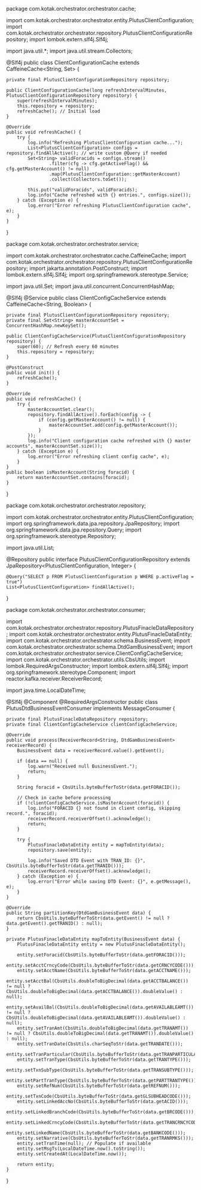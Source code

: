 
package com.kotak.orchestrator.orchestrator.cache;


import com.kotak.orchestrator.orchestrator.entity.PlutusClientConfiguration;
import com.kotak.orchestrator.orchestrator.repository.PlutusClientConfigurationRepository;
import lombok.extern.slf4j.Slf4j;

import java.util.*;
import java.util.stream.Collectors;

@Slf4j
public class ClientConfigurationCache extends CaffeineCache<String, Set<String>> {

    private final PlutusClientConfigurationRepository repository;

    public ClientConfigurationCache(long refreshIntervalMinutes, PlutusClientConfigurationRepository repository) {
        super(refreshIntervalMinutes);
        this.repository = repository;
        refreshCache(); // Initial load
    }

    @Override
    public void refreshCache() {
        try {
            log.info("Refreshing PlutusClientConfiguration cache...");
            List<PlutusClientConfiguration> configs = repository.findAllActive(); // write custom @Query if needed
            Set<String> validForacids = configs.stream()
                    .filter(cfg -> cfg.getActiveFlag() && cfg.getMasterAccount() != null)
                    .map(PlutusClientConfiguration::getMasterAccount)
                    .collect(Collectors.toSet());

            this.put("validForacids", validForacids);
            log.info("Cache refreshed with {} entries.", configs.size());
        } catch (Exception e) {
            log.error("Error refreshing PlutusClientConfiguration cache", e);
        }
    }
}

package com.kotak.orchestrator.orchestrator.service;

import com.kotak.orchestrator.orchestrator.cache.CaffeineCache;
import com.kotak.orchestrator.orchestrator.repository.PlutusClientConfigurationRepository;
import jakarta.annotation.PostConstruct;
import lombok.extern.slf4j.Slf4j;
import org.springframework.stereotype.Service;

import java.util.Set;
import java.util.concurrent.ConcurrentHashMap;

@Slf4j
@Service
public class ClientConfigCacheService extends CaffeineCache<String, Boolean> {

    private final PlutusClientConfigurationRepository repository;
    private final Set<String> masterAccountSet = ConcurrentHashMap.newKeySet();

    public ClientConfigCacheService(PlutusClientConfigurationRepository repository) {
        super(60); // Refresh every 60 minutes
        this.repository = repository;
    }

    @PostConstruct
    public void init() {
        refreshCache();
    }

    @Override
    public void refreshCache() {
        try {
            masterAccountSet.clear();
            repository.findAllActive().forEach(config -> {
                if (config.getMasterAccount() != null) {
                    masterAccountSet.add(config.getMasterAccount());
                }
            });
            log.info("Client configuration cache refreshed with {} master accounts", masterAccountSet.size());
        } catch (Exception e) {
            log.error("Error refreshing client config cache", e);
        }
    }
    public boolean isMasterAccount(String foracid) {
        return masterAccountSet.contains(foracid);
    }
}


package com.kotak.orchestrator.orchestrator.repository;


import com.kotak.orchestrator.orchestrator.entity.PlutusClientConfiguration;
import org.springframework.data.jpa.repository.JpaRepository;
import org.springframework.data.jpa.repository.Query;
import org.springframework.stereotype.Repository;

import java.util.List;

@Repository
public interface PlutusClientConfigurationRepository extends JpaRepository<PlutusClientConfiguration, Integer> {

    @Query("SELECT p FROM PlutusClientConfiguration p WHERE p.activeFlag = true")
    List<PlutusClientConfiguration> findAllActive();
}

package com.kotak.orchestrator.orchestrator.consumer;

import com.kotak.orchestrator.orchestrator.repository.PlutusFinacleDataRepository;
import com.kotak.orchestrator.orchestrator.entity.PlutusFinacleDataEntity;
import com.kotak.orchestrator.orchestrator.schema.BusinessEvent;
import com.kotak.orchestrator.orchestrator.schema.DtdGamBusinessEvent;
import com.kotak.orchestrator.orchestrator.service.ClientConfigCacheService;
import com.kotak.orchestrator.orchestrator.utils.CbsUtils;
import lombok.RequiredArgsConstructor;
import lombok.extern.slf4j.Slf4j;
import org.springframework.stereotype.Component;
import reactor.kafka.receiver.ReceiverRecord;

import java.time.LocalDateTime;


@Slf4j
@Component
@RequiredArgsConstructor
public class PlutusDtdBusinessEventConsumer implements MessageConsumer<DtdGamBusinessEvent> {

    private final PlutusFinacleDataRepository repository;
    private final ClientConfigCacheService clientConfigCacheService;

    @Override
    public void process(ReceiverRecord<String, DtdGamBusinessEvent> receiverRecord) {
        BusinessEvent data = receiverRecord.value().getEvent();

        if (data == null) {
            log.warn("Received null BusinessEvent.");
            return;
        }

        String foracid = CbsUtils.byteBufferToStr(data.getFORACID());

        // Check in cache before processing
        if (!clientConfigCacheService.isMasterAccount(foracid)) {
            log.info("FORACID {} not found in client config, skipping record.", foracid);
            receiverRecord.receiverOffset().acknowledge();
            return;
        }

        try {
            PlutusFinacleDataEntity entity = mapToEntity(data);
            repository.save(entity);

            log.info("Saved DTD Event with TRAN_ID: {}", CbsUtils.byteBufferToStr(data.getTRANID()));
            receiverRecord.receiverOffset().acknowledge();
        } catch (Exception e) {
            log.error("Error while saving DTD Event: {}", e.getMessage(), e);
        }
    }

    @Override
    public String partitionKey(DtdGamBusinessEvent data) {
        return CbsUtils.byteBufferToStr(data.getEvent() != null ? data.getEvent().getTRANID() : null);
    }

    private PlutusFinacleDataEntity mapToEntity(BusinessEvent data) {
        PlutusFinacleDataEntity entity = new PlutusFinacleDataEntity();

        entity.setForacid(CbsUtils.byteBufferToStr(data.getFORACID()));
        entity.setAcctCrncyCode(CbsUtils.byteBufferToStr(data.getCRNCYCODE()));
        entity.setAcctName(CbsUtils.byteBufferToStr(data.getACCTNAME()));
        entity.setAcctBal(CbsUtils.doubleToBigDecimal(data.getACCTBALANCE()) != null ? CbsUtils.doubleToBigDecimal(data.getACCTBALANCE()).doubleValue() : null);
        entity.setAvailBal(CbsUtils.doubleToBigDecimal(data.getAVAILABLEAMT()) != null ? CbsUtils.doubleToBigDecimal(data.getAVAILABLEAMT()).doubleValue() : null);
        entity.setTranAmt(CbsUtils.doubleToBigDecimal(data.getTRANAMT()) != null ? CbsUtils.doubleToBigDecimal(data.getTRANAMT()).doubleValue() : null);
        entity.setTranDate(CbsUtils.charSeqToStr(data.getTRANDATE()));
        entity.setTranParticular(CbsUtils.byteBufferToStr(data.getTRANPARTICULAR()));
        entity.setTranType(CbsUtils.byteBufferToStr(data.getTRANTYPE()));
        entity.setTxnSubType(CbsUtils.byteBufferToStr(data.getTRANSUBTYPE()));
        entity.setPartTranType(CbsUtils.byteBufferToStr(data.getPARTTRANTYPE()));
        entity.setRefNum(CbsUtils.byteBufferToStr(data.getREFNUM()));
        entity.setTxnCode(CbsUtils.byteBufferToStr(data.getGLSUBHEADCODE()));
        entity.setLinkedAccNo(CbsUtils.byteBufferToStr(data.getACID()));
        entity.setLinkedBranchCode(CbsUtils.byteBufferToStr(data.getBRCODE()));
        entity.setLinkedCrncyCode(CbsUtils.byteBufferToStr(data.getTRANCRNCYCODE()));
        entity.setLinkedName(CbsUtils.byteBufferToStr(data.getBANKCODE()));
        entity.setNarrative(CbsUtils.byteBufferToStr(data.getTRANRMKS()));
        entity.setTranTime(null); // Populate if available
        entity.setMsgTs(LocalDateTime.now().toString());
        entity.setCreatedAt(LocalDateTime.now());

        return entity;
    }
}


